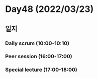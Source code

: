 # Day48 (2022/03/23)

## 일지

### Daily scrum (10:00-10:10)

### Peer session (16:00-17:00)

### Special lecture (17:00-18:00)
